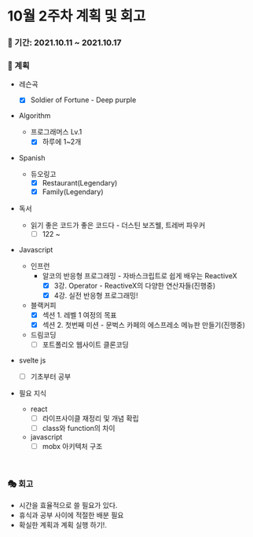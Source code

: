 # 10월 2주차 계획 및 회고

### 📆 기간: 2021.10.11 ~ 2021.10.17

### 📑 계획

- 레슨곡

  - [x] Soldier of Fortune - Deep purple
- Algorithm

  - 프로그래머스 Lv.1
    - [x] 하루에 1~2개
- Spanish

  - 듀오링고
    - [x] Restaurant(Legendary)
    - [x] Family(Legendary)
- 독서

  - 읽기 좋은 코드가 좋은 코드다 - 더스틴 보즈웰, 트레버 파우커
    - [ ] 122 ~

- Javascript

  - 인프런
    - 알코의 반응형 프로그래밍 - 자바스크립트로 쉽게 배우는 ReactiveX
      - [x] 3강.  Operator - ReactiveX의 다양한 연산자들(진행중)
      - [x] 4강. 실전 반응형 프로그래밍!
  - 블랙커피
    - [x] 섹션 1. 레벨 1 여정의 목표
    - [x] 섹션 2. 첫번째 미션 - 문벅스 카페의 에스프레소 메뉴판 만들기(진행중)
  - 드림코딩
    - [ ] 포트폴리오 웹사이트 클론코딩
- svelte js
  - [ ] 기초부터 공부
- 필요 지식

  - react
    - [ ] 라이프사이클 재정리 및 개념 확립
    - [ ] class와 function의 차이
  - javascript
    - [ ] mobx 아키텍처 구조

<br/>

### 🎭 회고

- 시간을 효율적으로 쓸 필요가 있다.
- 휴식과 공부 사이에 적절한 배분 필요
- 확실한 계획과 계획 실행 하기!.
